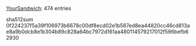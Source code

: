 [YourSandwich](https://github.com/YourSandwich): 474 entries

sha512sum 0f224237f5a39f106973b6678c00df8ecd02e1b587ed8ea44820cc46cd813ae8a9b0dcb8e1b304b89c828a64bc7972d161aa480114579217012f596befb62930
